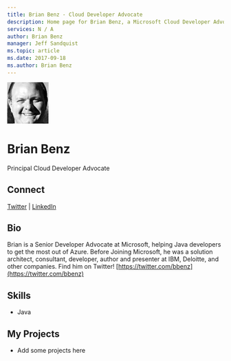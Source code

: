 ```yaml
---
title: Brian Benz - Cloud Developer Advocate
description: Home page for Brian Benz, a Microsoft Cloud Developer Advocate
services: N / A
author: Brian Benz
manager: Jeff Sandquist
ms.topic: article
ms.date: 2017-09-18
ms.author: Brian Benz
---
```


![Image of Brian Benz](media/profiles/brian-benz.png)

# Brian Benz

Principal Cloud Developer Advocate

## Connect
[Twitter](https://twitter.com/bbenz) | [LinkedIn](https://linkedin.com/in/brianbenz)

## Bio

Brian is a Senior Developer Advocate at Microsoft, helping Java developers to get the most out of Azure. Before Joining Microsoft, he was a solution architect, consultant, developer, author and presenter at IBM, Deloitte, and other companies. Find him on Twitter! [https://twitter.com/bbenz](https://twitter.com/bbenz)

## Skills

* Java


## My Projects

* Add some projects here

